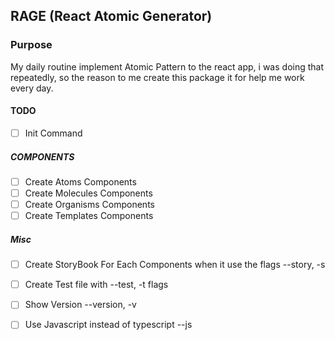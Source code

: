 ## RAGE (React Atomic Generator)

### Purpose
My daily routine implement Atomic Pattern to the react app, i was doing that repeatedly, so the reason to me create this package it for help me work every day.


#### TODO

- [ ] Init Command

##### COMPONENTS
- [ ] Create Atoms Components
- [ ] Create Molecules Components
- [ ] Create Organisms Components
- [ ] Create Templates Components

##### Misc
- [ ] Create StoryBook For Each Components when it use the flags --story, -s
- [ ] Create Test file with --test, -t flags
- [ ] Show Version --version, -v
- [ ] Use Javascript instead of typescript --js


